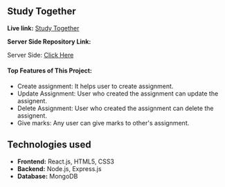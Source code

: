## Study Together

**Live link:**  <a href="https://symphonious-kangaroo-78a9ea.netlify.app">Study Together</a>

**Server Side Repository Link:**

Server Side: <a href="https://github.com/Porgramming-Hero-web-course/b8a11-server-side-JoujonikiAsa2">Click Here</a>

#### Top Features of This Project:

- Create assignment: It helps user to create assignment.
- Update Assignment: User who created the assignment can update the assignent.
- Delete Assignment: User who created the assignment can delete the assignent.
- Give marks: Any user can give marks to other's assignment.

## Technologies used

- **Frontend:** React.js, HTML5, CSS3
- **Backend:** Node.js, Express.js
- **Database:** MongoDB
